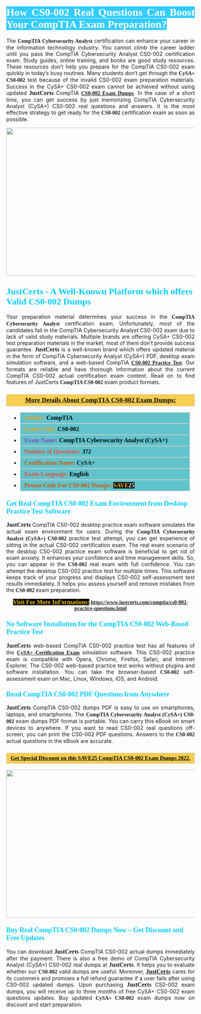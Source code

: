 <h1 style="text-align: justify;"><span style="color:#ffffff;"><span style="font-family:Georgia,serif;"><strong><span style="background-color:#33ccff;">How CS0-002 Real Questions Can Boost Your CompTIA Exam Preparation?</span></strong></span></span></h1>

<p style="text-align: justify;">The <span style="font-family:Georgia,serif;"><strong>CompTIA Cybersecurity Analyst</strong></span> certification can enhance your career in the information technology industry. You cannot climb the career ladder until you pass the CompTIA Cybersecurity Analyst CS0-002 certification exam. Study guides, online training, and books are good study resources. These resources don&rsquo;t help you prepare for the CompTIA CS0-002 exam quickly in today&rsquo;s busy routines. Many students don&rsquo;t get through the <span style="font-family:Georgia,serif;"><strong>CySA+ CS0-002</strong></span> test because of the invalid CS0-002 exam preparation materials. Success in the CySA+ CS0-002 exam cannot be achieved without using updated <span style="font-size:16px;"><span style="font-family:Georgia,serif;"><strong>JustCerts</strong></span></span> CompTIA <a href="https://www.justcerts.com/comptia/cs0-002-practice-questions.html"><span style="font-family:Georgia,serif;"><strong>CS0-002 Exam Dumps</strong></span></a>. In the case of a short time, you can get success by just memorizing CompTIA Cybersecurity Analyst (CySA+) CS0-002 real questions and answers. It is the most effective strategy to get ready for the <span style="font-family:Georgia,serif;"><strong>CS0-002 </strong></span> certification exam as soon as possible.</p>

<p style="text-align: center;"><a href="https://www.justcerts.com/comptia/cs0-002-practice-questions.html"><img alt="" src="https://i.imgur.com/3zmepCe.jpg" style="width: 700px; height: 394px;" /></a></p>

<h2 style="margin-right:0in; margin-left:0in"><span style="color:#00ccff;"><span style="font-family:Georgia,serif;"><strong><span style="font-size:18pt">JustCerts - A Well-Known Platform which offers Valid CS0-002 Dumps</span></strong></span></span></h2>

<p style="text-align: justify;">Your preparation material determines your success in the <span style="font-family:Georgia,serif;"><strong>CompTIA Cybersecurity Analyst</strong></span> certification exam. Unfortunately, most of the candidates fail in the CompTIA Cybersecurity Analyst CS0-002 exam due to lack of valid study materials. Multiple brands are offering CySA+ CS0-002 test preparation materials in the market, most of them don&rsquo;t provide success guarantee. <strong><span style="font-size:16px;"><span style="font-family:Georgia,serif;">JustCerts</span></span></strong> is a well-known brand which offers updated material in the form of CompTIA Cybersecurity Analyst (CySA+) PDF, desktop exam simulation software, and a web-based CompTIA <a href="https://www.justcerts.com/comptia/cs0-002-practice-questions.html"><span style="font-family:Georgia,serif;"><strong>CS0-002 Practice Test</strong></span></a>. Our formats are reliable and have thorough information about the current CompTIA CS0-002 actual certification exam content. Read on to find features of JustCerts <span style="font-family:Georgia,serif;"><strong>CompTIA CS0-002</strong></span> exam product formats.</p>

<h3 style="background: #f7ce50; border: 1px solid rgb(204, 204, 204); padding: 5px 10px; text-align: center;"><span style="font-family:Georgia,serif;"><u><u><span style="color:#000000;"><span style="font-size:11pt"><span style="line-height:normal"><b><span style="font-size:13.0pt"><span cambria="">More Details About CompTIA&nbsp;CS0-002 Exam Dumps:</span></span></b></span></span></span></u></u></span></h3>

<ul>
	<li style="margin:0cm 10pt">
	<div style="background:#61c4cd; border: 1px solid rgb(204, 204, 204); padding: 5px 10px; text-align: justify;"><span style="font-family:Georgia,serif;"><span style="font-size:11pt"><span style="line-height:normal"><b><span style="font-size:12.0pt"><span new="" roman="" times=""><span style="color:#f39c12;">Vendor:</span> <span style="color:#000000;">CompTIA</span></span></span></b></span></span></span></div>
	</li>
	<li style="margin:0cm 10pt">
	<div style="background: #61c4cd; border: 1px solid rgb(204, 204, 204); padding: 5px 10px; text-align: justify;"><span style="font-family:Georgia,serif;"><span style="font-size:11pt"><span style="line-height:normal"><b><span style="font-size:12.0pt"><span new="" roman="" times=""><span style="color:#f39c12;">Exam Code:</span> <span style="color:#000000;">CS0-002</span></span></span></b></span></span></span></div>
	</li>
	<li style="margin:0cm 10pt">
	<div style="background: #61c4cd; border: 1px solid rgb(204, 204, 204); padding: 5px 10px; text-align: justify;"><span style="font-family:Georgia,serif;"><span style="font-size:11pt"><span style="line-height:normal"><b><span style="font-size:12.0pt"><span new="" roman="" times=""><span style="color:#8e44ad;">Exam Name:</span> <span style="color:#000000;">CompTIA Cybersecurity Analyst (CySA+)</span></span></span></b></span></span></span></div>
	</li>
	<li style="margin:0cm 10pt">
	<div style="background: #61c4cd; border: 1px solid rgb(204, 204, 204); padding: 5px 10px;"><span style="font-family:Georgia,serif;"><span style="font-size:11pt"><span style="line-height:normal"><b><span style="font-size:12.0pt"><span new="" roman="" times=""><span style="color:#e74c3c;">Number of Questions:</span><span style="color:#000000;"><span style="color:#f1c40f;"> </span>372</span></span></span></b></span></span></span></div>
	</li>
	<li style="margin:0cm 10pt">
	<div style="background: #61c4cd; border: 1px solid rgb(204, 204, 204); padding: 5px 10px; text-align: justify;"><span style="font-family:Georgia,serif;"><span style="font-size:11pt"><span style="line-height:normal"><b><span style="font-size:12.0pt"><span new="" roman="" times=""><span style="color:#d35400;">Certification Name:</span>&nbsp;CySA+</span></span></b></span></span></span></div>
	</li>
	<li style="margin:0cm 10pt">
	<div style="background: #61c4cd; border: 1px solid rgb(204, 204, 204); padding: 5px 10px; text-align: justify;"><span style="font-family:Georgia,serif;"><span style="font-size:11pt"><span style="line-height:normal"><b><span style="font-size:12.0pt"><span new="" roman="" times=""><span style="color:#e74c3c;">Exam Language:</span> <span style="color:#000000;">English</span></span></span></b></span></span></span></div>
	</li>
	<li style="margin:0cm 10pt">
	<div style="background: #61c4cd; border: 1px solid rgb(204, 204, 204); padding: 5px 10px;"><span style="font-family:Georgia,serif;"><span style="font-size:11pt"><span style="line-height:normal"><b><span style="font-size:12.0pt"><span new="" roman="" times=""><span style="color:#d35400;">Promo Code For CS0-002 Dumps:</span><span style="color:#f1c40f;"> <span style="background-color:#000000;">SAVE</span></span><span style="color:#ffffff;"><span style="background-color:#000000;">25</span></span></span></span></b></span></span></span></div>
	</li>
</ul>

<h3 style="margin-right:0in; margin-left:0in"><span style="color:#00ccff;"><span style="font-family:Georgia,serif;"><strong><span style="font-size:13.5pt">Get Real CompTIA CS0-002 Exam Environment from Desktop Practice Test Software</span></strong></span></span></h3>

<p style="text-align: justify;"><span style="font-size:16px;"><span style="font-family:Georgia,serif;"><strong>JustCerts</strong></span></span> CompTIA CS0-002 desktop practice exam software simulates the actual exam environment for users. During the <span style="font-family:Georgia,serif;"><strong>CompTIA Cybersecurity Analyst (CySA+) CS0-002</strong></span> practice test attempt, you can get experience of sitting in the actual CS0-002 certification exam. The real exam scenario of the desktop CS0-002 practice exam software is beneficial to get rid of exam anxiety. It enhances your confidence and time management skills. So, you can appear in the <span style="font-family:Georgia,serif;"><strong> CS0-002</strong></span> real exam with full confidence. You can attempt the desktop CS0-002 practice test for multiple times. This software keeps track of your progress and displays CS0-002 self-assessment test results immediately. It helps you assess yourself and remove mistakes from the <span style="font-family:Georgia,serif;"><strong>CS0-002 </strong></span> exam preparation.</p>

<p style="text-align: center;"><span style="font-family:Georgia,serif;"><strong><span style="font-size:16px;"><span style="color:#f1c40f;"><span style="background-color:#000000;">Visit For More InFormations:</span></span></span>&nbsp;<a href="https://www.justcerts.com/comptia/cs0-002-practice-questions.html">https://www.justcerts.com/comptia/cs0-002-practice-questions.html</a></strong></span></p>

<h3 style="margin-right:0in; margin-left:0in"><span style="color:#00ccff;"><span style="font-family:Georgia,serif;"><strong><span style="font-size:13.5pt">No Software Installation for the CompTIA CS0-002 Web-Based Practice Test</span></strong></span></span></h3>

<p style="text-align: justify;"><span style="font-size:16px;"><span style="font-family:Georgia,serif;"><strong>JustCerts</strong></span></span> web-based CompTIA CS0-002 practice test has all features of the <a href="https://www.justcerts.com/comptia/cysa-certification-exams.html"><span style="font-family:Georgia,serif;"><strong>CySA+ Certification Exam</strong></span></a> simulation software. This CS0-002 practice exam is compatible with Opera, Chrome, Firefox, Safari, and Internet Explorer. The CS0-002 web-based practice test works without plugins and software installation. You can take the browser-based <span style="font-family:Georgia,serif;"><strong> CS0-002</strong></span> self-assessment exam on Mac, Linux, Windows, iOS, and Android.</p>

<h3 style="margin-right:0in; margin-left:0in"><span style="color:#00ccff;"><span style="font-family:Georgia,serif;"><strong><span style="font-size:13.5pt">Read CompTIA CS0-002 PDF Questions from Anywhere</span></strong></span></span></h3>

<p style="text-align: justify;"><span style="font-size:16px;"><span style="font-family:Georgia,serif;"><strong>JustCerts</strong></span></span> CompTIA CS0-002 dumps PDF is easy to use on smartphones, laptops, and smartphones. The <span style="font-family:Georgia,serif;"><strong>CompTIA Cybersecurity Analyst (CySA+) CS0-002</strong></span> exam dumps PDF format is portable. You can carry this eBook on smart devices to anywhere. If you want to read CS0-002 real questions off-screen, you can print the CS0-002 PDF questions. Answers to the <span style="font-family:Georgia,serif;"><strong> CS0-002</strong></span> actual questions in the eBook are accurate.</p>

<h3 style="background: rgb(247, 206, 80); border: 1px solid rgb(204, 204, 204); padding: 5px 10px; text-align: center;"><span style="font-family:Georgia,serif;"><u><span style="color:#000000;"><span style="font-size:11pt;"><span style="line-height:normal;"><b><span cambria="">Get Special Discount on this SAVE25 CompTIA CS0-002 Exam Dumps 2022.</span></b></span></span></span></u></span></h3>

<p style="text-align: center;"><a href="https://www.justcerts.com/comptia/cs0-002-practice-questions.html"><img alt="" src="https://i.imgur.com/fQyYzMS.jpg" style="width: 700px; height: 394px;" /></a></p>

<h3 style="margin-right:0in; margin-left:0in"><span style="color:#00ccff;"><span style="font-family:Georgia,serif;"><strong><span style="font-size:13.5pt">Buy Real CompTIA CS0-002 Dumps Now &ndash; Get Discount and Free Updates</span></strong></span></span></h3>

<p style="text-align: justify;">You can download <span style="font-size:16px;"><span style="font-family:Georgia,serif;"><strong>JustCerts</strong></span></span> CompTIA CS0-002 actual dumps immediately after the payment. There is also a free demo of CompTIA Cybersecurity Analyst (CySA+) CS0-002 real dumps at <span style="font-size:16px;"><span style="font-family:Georgia,serif;"><strong>JustCerts</strong></span></span>. It helps you to evaluate whether our <span style="font-family:Georgia,serif;"><strong>CS0-002 </strong></span> valid dumps are useful. Moreover, <a href="https://www.justcerts.com/"><span style="font-family:Georgia,serif;"><span style="font-size:16px;"><strong>JustCerts</strong></span></span></a> cares for its customers and promises a full refund guarantee if a user fails after using CS0-002 updated dumps. Upon purchasing <span style="font-size:16px;"><span style="font-family:Georgia,serif;"><strong>JustCerts</strong></span></span> CS0-002 exam dumps, you will receive up to three months of free CySA+ CS0-002 exam questions updates. Buy updated <span style="font-family:Georgia,serif;"><strong>CySA+ CS0-002</strong></span> exam dumps now on discount and start preparation.</p>
